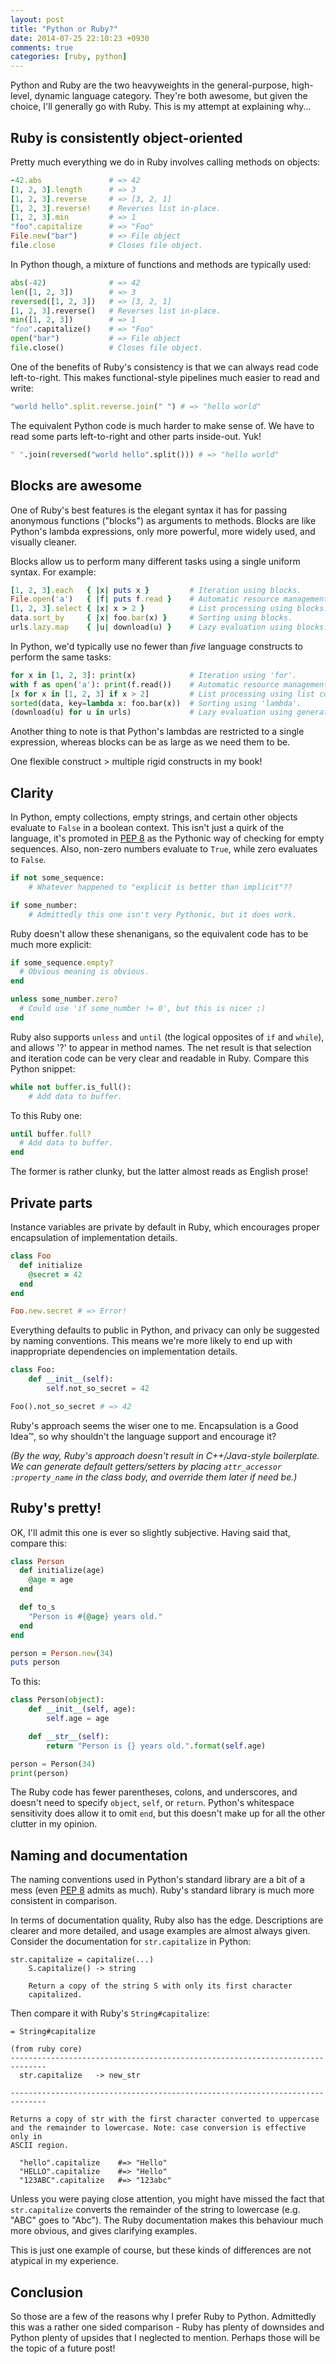 ```yaml
---
layout: post
title: "Python or Ruby?"
date: 2014-07-25 22:10:23 +0930
comments: true
categories: [ruby, python]
---
```


Python and Ruby are the two heavyweights in the general-purpose, high-level, dynamic language category. They're both awesome, but given the choice, I'll generally go with Ruby. This is my attempt at explaining why...

<!-- more -->

Ruby is consistently object-oriented
------------------------------------

Pretty much everything we do in Ruby involves calling methods on objects:

``` ruby
-42.abs               # => 42
[1, 2, 3].length      # => 3
[1, 2, 3].reverse     # => [3, 2, 1]
[1, 2, 3].reverse!    # Reverses list in-place.
[1, 2, 3].min         # => 1
"foo".capitalize      # => "Foo"
File.new("bar")       # => File object
file.close            # Closes file object.
```

In Python though, a mixture of functions and methods are typically used:

``` python
abs(-42)              # => 42
len([1, 2, 3])        # => 3
reversed([1, 2, 3])   # => [3, 2, 1]
[1, 2, 3].reverse()   # Reverses list in-place.
min([1, 2, 3])        # => 1
"foo".capitalize()    # => "Foo"
open("bar")           # => File object
file.close()          # Closes file object.
```

One of the benefits of Ruby's consistency is that we can always read code left-to-right. This makes functional-style pipelines much easier to read and write:

``` ruby
"world hello".split.reverse.join(" ") # => "hello world"
```

The equivalent Python code is much harder to make sense of. We have to read some parts left-to-right and other parts inside-out. Yuk!

``` python
" ".join(reversed("world hello".split())) # => "hello world"
```

Blocks are awesome
------------------

One of Ruby's best features is the elegant syntax it has for passing anonymous functions ("blocks") as arguments to methods. Blocks are like Python's lambda expressions, only more powerful, more widely used, and visually cleaner.

Blocks allow us to perform many different tasks using a single uniform syntax. For example:

``` ruby
[1, 2, 3].each   { |x| puts x }         # Iteration using blocks.
File.open('a')   { |f| puts f.read }    # Automatic resource management using blocks.
[1, 2, 3].select { |x| x > 2 }          # List processing using blocks.
data.sort_by     { |x| foo.bar(x) }     # Sorting using blocks.
urls.lazy.map    { |u| download(u) }    # Lazy evaluation using blocks.
```

In Python, we'd typically use no fewer than *five* language constructs to perform the same tasks:

``` python
for x in [1, 2, 3]: print(x)            # Iteration using 'for'.
with f as open('a'): print(f.read())    # Automatic resource management using 'with'.
[x for x in [1, 2, 3] if x > 2]         # List processing using list comprehensions.
sorted(data, key=lambda x: foo.bar(x))  # Sorting using 'lambda'.
(download(u) for u in urls)             # Lazy evaluation using generator expressions.
```

Another thing to note is that Python's lambdas are restricted to a single expression, whereas blocks can be as large as we need them to be.

One flexible construct > multiple rigid constructs in my book!

Clarity
-------

In Python, empty collections, empty strings, and certain other objects evaluate to `False` in a boolean context. This isn't just a quirk of the language, it's promoted in [PEP 8](http://legacy.python.org/dev/peps/pep-0008/#programming-recommendations) as the Pythonic way of checking for empty sequences. Also, non-zero numbers evaluate to `True`, while zero evaluates to `False`.

``` python
if not some_sequence:
    # Whatever happened to "explicit is better than implicit"??

if some_number:
    # Admittedly this one isn't very Pythonic, but it does work.
```

Ruby doesn't allow these shenanigans, so the equivalent code has to be much more explicit:

``` ruby
if some_sequence.empty?
  # Obvious meaning is obvious.
end

unless some_number.zero?
  # Could use 'if some_number != 0', but this is nicer ;)
end
```

Ruby also supports `unless` and `until` (the logical opposites of `if` and `while`), and allows '?' to appear in method names. The net result is that selection and iteration code can be very clear and readable in Ruby. Compare this Python snippet:

``` python
while not buffer.is_full():
    # Add data to buffer.
```

To this Ruby one:

``` ruby
until buffer.full?
  # Add data to buffer.
end
```

The former is rather clunky, but the latter almost reads as English prose!

Private parts
-------------

Instance variables are private by default in Ruby, which encourages proper encapsulation of implementation details.

``` ruby
class Foo
  def initialize
    @secret = 42
  end
end

Foo.new.secret # => Error!
```

Everything defaults to public in Python, and privacy can only be suggested by naming conventions. This means we're more likely to end up with inappropriate dependencies on implementation details.

``` python
class Foo:
    def __init__(self):
        self.not_so_secret = 42

Foo().not_so_secret # => 42
```

Ruby's approach seems the wiser one to me. Encapsulation is a Good Idea™, so why shouldn't the language support and encourage it?

*(By the way, Ruby's approach doesn't result in C++/Java-style boilerplate. We can generate default getters/setters by placing `attr_accessor :property_name` in the class body, and override them later if need be.)*

Ruby's pretty!
--------------

OK, I'll admit this one is ever so slightly subjective. Having said that, compare this:

``` ruby
class Person
  def initialize(age)
    @age = age
  end

  def to_s
    "Person is #{@age} years old."
  end
end

person = Person.new(34)
puts person
```

To this:

``` python
class Person(object):
    def __init__(self, age):
        self.age = age

    def __str__(self):
        return "Person is {} years old.".format(self.age)

person = Person(34)
print(person)
```

The Ruby code has fewer parentheses, colons, and underscores, and doesn't need to specify `object`, `self`, or `return`. Python's whitespace sensitivity does allow it to omit `end`, but this doesn't make up for all the other clutter in my opinion.

Naming and documentation
------------------------

The naming conventions used in Python's standard library are a bit of a mess (even [PEP 8](http://legacy.python.org/dev/peps/pep-0008/#naming-conventions) admits as much). Ruby's standard library is much more consistent in comparison.

In terms of documentation quality, Ruby also has the edge. Descriptions are clearer and more detailed, and usage examples are almost always given. Consider the documentation for `str.capitalize` in Python:

``` plain
str.capitalize = capitalize(...)
    S.capitalize() -> string
    
    Return a copy of the string S with only its first character
    capitalized.
```

Then compare it with Ruby's `String#capitalize`:

``` plain
= String#capitalize

(from ruby core)
------------------------------------------------------------------------------
  str.capitalize   -> new_str

------------------------------------------------------------------------------

Returns a copy of str with the first character converted to uppercase
and the remainder to lowercase. Note: case conversion is effective only in
ASCII region.

  "hello".capitalize    #=> "Hello"
  "HELLO".capitalize    #=> "Hello"
  "123ABC".capitalize   #=> "123abc"
```

Unless you were paying close attention, you might have missed the fact that `str.capitalize` converts the remainder of the string to lowercase (e.g. "ABC" goes to "Abc"). The Ruby documentation makes this behaviour much more obvious, and gives clarifying examples.

This is just one example of course, but these kinds of differences are not atypical in my experience.

Conclusion
----------

So those are a few of the reasons why I prefer Ruby to Python. Admittedly this was a rather one sided comparison - Ruby has plenty of downsides and Python plenty of upsides that I neglected to mention. Perhaps those will be the topic of a future post!
